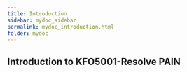 ```yaml
---
title: Introduction
sidebar: mydoc_sidebar
permalink: mydoc_introduction.html
folder: mydoc
---
```


## Introduction to KFO5001-Resolve PAIN



